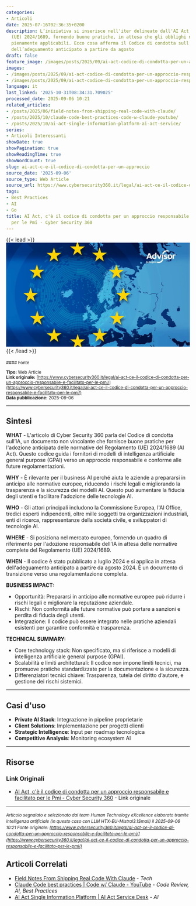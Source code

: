 ```yaml
---
categories:
- Articoli
date: 2025-07-16T02:36:35+0200
description: L’iniziativa si inserisce nell'iter delineato dall'AI Act, il Regolamento
  (UE) 2024/1689, fornendo buone pratiche, in attesa che gli obblighi normativi diventino
  pienamente applicabili. Ecco cosa afferma il Codice di condotta sull’IA, in attesa
  dell’adeguamento anticipato a partire da agosto
draft: false
feature_image: /images/posts/2025/09/ai-act-codice-di-condotta-per-un-approccio-responsabile-e-facilitato-per-le-pmi-featured.webp
images:
- /images/posts/2025/09/ai-act-codice-di-condotta-per-un-approccio-responsabile-e-facilitato-per-le-pmi-featured.webp
- /images/posts/2025/09/ai-act-codice-di-condotta-per-un-approccio-responsabile-e-facilitato-per-le-pmi-5.webp
language: it
last_linked: '2025-10-31T08:34:31.709025'
processed_date: 2025-09-06 10:21
related_articles:
- /posts/2025/06/field-notes-from-shipping-real-code-with-claude/
- /posts/2025/10/claude-code-best-practices-code-w-claude-youtube/
- /posts/2025/10/ai-act-single-information-platform-ai-act-service/
series:
- Articoli Interessanti
showDate: true
showPagination: true
showReadingTime: true
showWordCount: true
slug: ai-act-c-e-il-codice-di-condotta-per-un-approccio
source_date: '2025-09-06'
source_type: Web Article
source_url: https://www.cybersecurity360.it/legal/ai-act-ce-il-codice-di-condotta-per-un-approccio-responsabile-e-facilitato-per-le-pmi/
tags:
- Best Practices
- AI
- Go
title: AI Act, c'è il codice di condotta per un approccio responsabile e facilitato
  per le Pmi - Cyber Security 360
---
```


{{< lead >}}
![Featured image](/images/posts/2025/09/ai-act-codice-di-condotta-per-un-approccio-responsabile-e-facilitato-per-le-pmi-featured.webp)
{{< /lead >}}

<small>
#### Fonte

**Tipo:** Web Article  
**Link originale:** [https://www.cybersecurity360.it/legal/ai-act-ce-il-codice-di-condotta-per-un-approccio-responsabile-e-facilitato-per-le-pmi/](https://www.cybersecurity360.it/legal/ai-act-ce-il-codice-di-condotta-per-un-approccio-responsabile-e-facilitato-per-le-pmi/)  
**Data pubblicazione:** 2025-09-06

</small>

---

## Sintesi

**WHAT** - L'articolo di Cyber Security 360 parla del Codice di condotta sull’IA, un documento non vincolante che fornisce buone pratiche per l'adozione anticipata delle normative del Regolamento (UE) 2024/1689 (AI Act). Questo codice guida i fornitori di modelli di intelligenza artificiale general purpose (GPAI) verso un approccio responsabile e conforme alle future regolamentazioni.

**WHY** - È rilevante per il business AI perché aiuta le aziende a prepararsi in anticipo alle normative europee, riducendo i rischi legali e migliorando la trasparenza e la sicurezza dei modelli AI. Questo può aumentare la fiducia degli utenti e facilitare l'adozione delle tecnologie AI.

**WHO** - Gli attori principali includono la Commissione Europea, l'AI Office, tredici esperti indipendenti, oltre mille soggetti tra organizzazioni industriali, enti di ricerca, rappresentanze della società civile, e sviluppatori di tecnologie AI.

**WHERE** - Si posiziona nel mercato europeo, fornendo un quadro di riferimento per l'adozione responsabile dell'IA in attesa delle normative complete del Regolamento (UE) 2024/1689.

**WHEN** - Il codice è stato pubblicato a luglio 2024 e si applica in attesa dell'adeguamento anticipato a partire da agosto 2024. È un documento di transizione verso una regolamentazione completa.

**BUSINESS IMPACT:**
- Opportunità: Prepararsi in anticipo alle normative europee può ridurre i rischi legali e migliorare la reputazione aziendale.
- Rischi: Non conformità alle future normative può portare a sanzioni e perdita di fiducia degli utenti.
- Integrazione: Il codice può essere integrato nelle pratiche aziendali esistenti per garantire conformità e trasparenza.

**TECHNICAL SUMMARY:**
- Core technology stack: Non specificato, ma si riferisce a modelli di intelligenza artificiale general purpose (GPAI).
- Scalabilità e limiti architetturali: Il codice non impone limiti tecnici, ma promuove pratiche standardizzate per la documentazione e la sicurezza.
- Differenziatori tecnici chiave: Trasparenza, tutela del diritto d’autore, e gestione dei rischi sistemici.

---

## Casi d'uso

- **Private AI Stack**: Integrazione in pipeline proprietarie
- **Client Solutions**: Implementazione per progetti clienti
- **Strategic Intelligence**: Input per roadmap tecnologica
- **Competitive Analysis**: Monitoring ecosystem AI

---



## Risorse

### Link Originali
- [AI Act, c'è il codice di condotta per un approccio responsabile e facilitato per le Pmi - Cyber Security 360](https://www.cybersecurity360.it/legal/ai-act-ce-il-codice-di-condotta-per-un-approccio-responsabile-e-facilitato-per-le-pmi/) - Link originale


---

*<small>Articolo segnalato e selezionato dal team Human Technology eXcellence elaborato tramite intelligenza artificiale (in questo caso con LLM HTX-EU-Mistral3.1Small) il 2025-09-06 10:21
Fonte originale: [https://www.cybersecurity360.it/legal/ai-act-ce-il-codice-di-condotta-per-un-approccio-responsabile-e-facilitato-per-le-pmi/](https://www.cybersecurity360.it/legal/ai-act-ce-il-codice-di-condotta-per-un-approccio-responsabile-e-facilitato-per-le-pmi/)</small>*

## Articoli Correlati

- [Field Notes From Shipping Real Code With Claude](/posts/2025/06/field-notes-from-shipping-real-code-with-claude/) - *Tech*
- [Claude Code best practices | Code w/ Claude - YouTube](/posts/2025/10/claude-code-best-practices-code-w-claude-youtube/) - *Code Review, AI, Best Practices*
- [AI Act Single Information Platform | AI Act Service Desk](/posts/2025/10/ai-act-single-information-platform-ai-act-service/) - *AI*